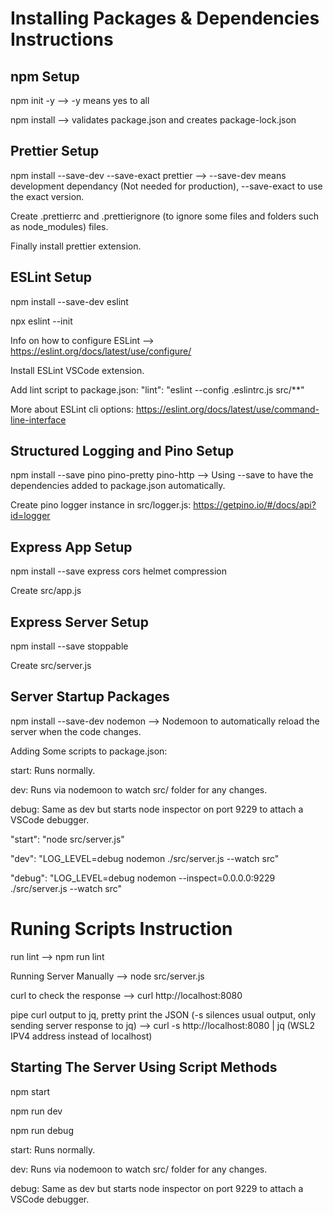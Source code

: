 
# Installing Packages & Dependencies Instructions

## npm Setup

npm init -y --> -y means yes to all

npm install --> validates package.json and creates package-lock.json


## Prettier Setup

npm install --save-dev --save-exact prettier --> --save-dev means development dependancy (Not needed for production), --save-exact to use the exact version.

Create .prettierrc and .prettierignore (to ignore some files and folders such as node_modules) files.

Finally install prettier extension.


## ESLint Setup

npm install --save-dev eslint

npx eslint --init

Info on how to configure ESLint --> https://eslint.org/docs/latest/use/configure/

Install ESLint VSCode extension.


Add lint script to package.json: "lint": "eslint --config .eslintrc.js src/\*\*"

More about ESLint cli options: https://eslint.org/docs/latest/use/command-line-interface


## Structured Logging and Pino Setup

npm install --save pino pino-pretty pino-http --> Using --save to have the dependencies added to package.json automatically.

Create pino logger instance in src/logger.js: https://getpino.io/#/docs/api?id=logger


## Express App Setup

npm install --save express cors helmet compression

Create src/app.js


## Express Server Setup

npm install --save stoppable

Create src/server.js


## Server Startup Packages

npm install --save-dev nodemon --> Nodemoon to automatically reload the server when the code changes.

Adding Some scripts to package.json:

start: Runs normally.

dev: Runs via nodemoon to watch src/ folder for any changes.

debug: Same as dev but starts node inspector on port 9229 to attach a VSCode debugger.


"start": "node src/server.js"

"dev": "LOG_LEVEL=debug nodemon ./src/server.js --watch src"

"debug": "LOG_LEVEL=debug nodemon --inspect=0.0.0.0:9229 ./src/server.js --watch src"


# Runing Scripts Instruction

run lint --> npm run lint

Running Server Manually --> node src/server.js

curl to check the response --> curl http://localhost:8080

pipe curl output to jq, pretty print the JSON (-s silences usual output, only sending server response to jq) --> curl -s http://localhost:8080 | jq (WSL2 IPV4 address instead of localhost)


## Starting The Server Using Script Methods

npm start

npm run dev

npm run debug

start: Runs normally.

dev: Runs via nodemoon to watch src/ folder for any changes.

debug: Same as dev but starts node inspector on port 9229 to attach a VSCode debugger.

